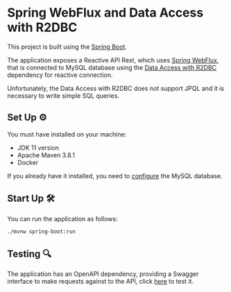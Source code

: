 # Spring WebFlux and Data Access with R2DBC

This project is built using the [Spring Boot](https://spring.io/projects/spring-boot).

The application exposes a Reactive API Rest, which uses [Spring WebFlux](https://docs.spring.io/spring-framework/docs/5.3.15/reference/html/web.html#mvc), that is connected to MySQL database using the [Data Access with R2DBC](https://docs.spring.io/spring-framework/docs/current/reference/html/data-access.html#r2dbc) dependency for reactive connection.

Unfortunately, the Data Access with R2DBC does not support JPQL and it is necessary to write simple SQL queries.

## Set Up ⚙

You must have installed on your machine:
* JDK 11 version
* Apache Maven 3.8.1
* Docker

If you already have it installed, you need to [configure](https://github.com/MasterCloudApps-Projects/QuarkusMutiny_vs_ReactorSpring/tree/main/setup#configuring-the-mysql-database-) the MySQL database.

## Start Up 🛠

You can run the application as follows:

```bash
./mvnw spring-boot:run
```

## Testing 🔍

The application has an OpenAPI dependency, providing a Swagger interface to make requests against to the API, click [here](http://localhost:8080/api/webjars/swagger-ui/index.html) to test it.